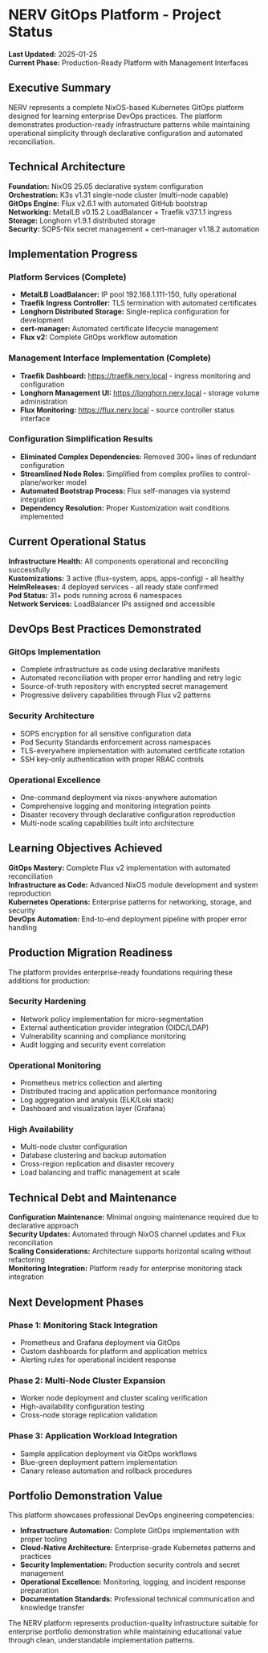 # NERV GitOps Platform - Project Status

**Last Updated:** 2025-01-25  
**Current Phase:** Production-Ready Platform with Management Interfaces

## Executive Summary

NERV represents a complete NixOS-based Kubernetes GitOps platform designed for learning enterprise DevOps practices. The platform demonstrates production-ready infrastructure patterns while maintaining operational simplicity through declarative configuration and automated reconciliation.

## Technical Architecture

**Foundation:** NixOS 25.05 declarative system configuration  
**Orchestration:** K3s v1.31 single-node cluster (multi-node capable)  
**GitOps Engine:** Flux v2.6.1 with automated GitHub bootstrap  
**Networking:** MetalLB v0.15.2 LoadBalancer + Traefik v37.1.1 ingress  
**Storage:** Longhorn v1.9.1 distributed storage  
**Security:** SOPS-Nix secret management + cert-manager v1.18.2 automation

## Implementation Progress

### Platform Services (Complete)
- **MetalLB LoadBalancer:** IP pool 192.168.1.111-150, fully operational
- **Traefik Ingress Controller:** TLS termination with automated certificates
- **Longhorn Distributed Storage:** Single-replica configuration for development
- **cert-manager:** Automated certificate lifecycle management
- **Flux v2:** Complete GitOps workflow automation

### Management Interface Implementation (Complete)
- **Traefik Dashboard:** https://traefik.nerv.local - ingress monitoring and configuration
- **Longhorn Management UI:** https://longhorn.nerv.local - storage volume administration
- **Flux Monitoring:** https://flux.nerv.local - source controller status interface

### Configuration Simplification Results
- **Eliminated Complex Dependencies:** Removed 300+ lines of redundant configuration
- **Streamlined Node Roles:** Simplified from complex profiles to control-plane/worker model  
- **Automated Bootstrap Process:** Flux self-manages via systemd integration
- **Dependency Resolution:** Proper Kustomization wait conditions implemented

## Current Operational Status

**Infrastructure Health:** All components operational and reconciling successfully  
**Kustomizations:** 3 active (flux-system, apps, apps-config) - all healthy  
**HelmReleases:** 4 deployed services - all ready state confirmed  
**Pod Status:** 31+ pods running across 6 namespaces  
**Network Services:** LoadBalancer IPs assigned and accessible  

## DevOps Best Practices Demonstrated

### GitOps Implementation
- Complete infrastructure as code using declarative manifests
- Automated reconciliation with proper error handling and retry logic
- Source-of-truth repository with encrypted secret management
- Progressive delivery capabilities through Flux v2 patterns

### Security Architecture  
- SOPS encryption for all sensitive configuration data
- Pod Security Standards enforcement across namespaces
- TLS-everywhere implementation with automated certificate rotation
- SSH key-only authentication with proper RBAC controls

### Operational Excellence
- One-command deployment via nixos-anywhere automation
- Comprehensive logging and monitoring integration points
- Disaster recovery through declarative configuration reproduction
- Multi-node scaling capabilities built into architecture

## Learning Objectives Achieved

**GitOps Mastery:** Complete Flux v2 implementation with automated reconciliation  
**Infrastructure as Code:** Advanced NixOS module development and system reproduction  
**Kubernetes Operations:** Enterprise patterns for networking, storage, and security  
**DevOps Automation:** End-to-end deployment pipeline with proper error handling  

## Production Migration Readiness

The platform provides enterprise-ready foundations requiring these additions for production:

### Security Hardening
- Network policy implementation for micro-segmentation
- External authentication provider integration (OIDC/LDAP)
- Vulnerability scanning and compliance monitoring
- Audit logging and security event correlation

### Operational Monitoring  
- Prometheus metrics collection and alerting
- Distributed tracing and application performance monitoring
- Log aggregation and analysis (ELK/Loki stack)
- Dashboard and visualization layer (Grafana)

### High Availability
- Multi-node cluster configuration
- Database clustering and backup automation  
- Cross-region replication and disaster recovery
- Load balancing and traffic management at scale

## Technical Debt and Maintenance

**Configuration Maintenance:** Minimal ongoing maintenance required due to declarative approach  
**Security Updates:** Automated through NixOS channel updates and Flux reconciliation  
**Scaling Considerations:** Architecture supports horizontal scaling without refactoring  
**Monitoring Integration:** Platform ready for enterprise monitoring stack integration

## Next Development Phases

### Phase 1: Monitoring Stack Integration
- Prometheus and Grafana deployment via GitOps
- Custom dashboards for platform and application metrics
- Alerting rules for operational incident response

### Phase 2: Multi-Node Cluster Expansion  
- Worker node deployment and cluster scaling verification
- High-availability configuration testing
- Cross-node storage replication validation

### Phase 3: Application Workload Integration
- Sample application deployment via GitOps workflows
- Blue-green deployment pattern implementation  
- Canary release automation and rollback procedures

## Portfolio Demonstration Value

This platform showcases professional DevOps engineering competencies:
- **Infrastructure Automation:** Complete GitOps implementation with proper tooling
- **Cloud-Native Architecture:** Enterprise-grade Kubernetes patterns and practices
- **Security Implementation:** Production security controls and secret management  
- **Operational Excellence:** Monitoring, logging, and incident response preparation
- **Documentation Standards:** Professional technical communication and knowledge transfer

The NERV platform represents production-quality infrastructure suitable for enterprise portfolio demonstration while maintaining educational value through clean, understandable implementation patterns.